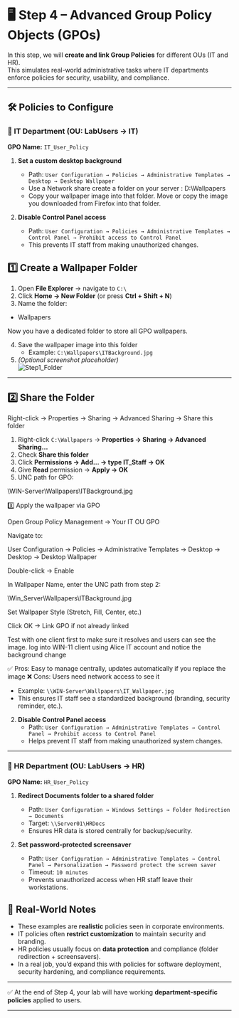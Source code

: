 # 🖥️ Step 4 – Advanced Group Policy Objects (GPOs)

In this step, we will **create and link Group Policies** for different OUs (IT and HR).  
This simulates real-world administrative tasks where IT departments enforce policies for security, usability, and compliance.    

---


## 🛠️ Policies to Configure

### 🔹 IT Department (OU: LabUsers → IT)
**GPO Name:** `IT_User_Policy`

1. **Set a custom desktop background**  
   - Path: `User Configuration → Policies → Administrative Templates → Desktop → Desktop Wallpaper`
   - Use a Network share create a folder on your server : D:\Wallpapers
   - Copy your wallpaper image into that folder. Move or copy the image you downloaded from Firefox into that folder.
  
2. **Disable Control Panel access**  
   - Path: `User Configuration → Policies → Administrative Templates → Control Panel → Prohibit access to Control Panel`  
   - This prevents IT staff from making unauthorized changes.




## 1️⃣ Create a Wallpaper Folder

1. Open **File Explorer** → navigate to `C:\`  
2. Click **Home → New Folder** (or press **Ctrl + Shift + N**)  
3. Name the folder:  
- Wallpapers

Now you have a dedicated folder to store all GPO wallpapers.

4. Save the wallpaper image into this folder  
   - Example: `C:\Wallpapers\ITBackground.jpg`  
5. *(Optional screenshot placeholder)*  
![Step1_Folder](./images/step1-folder.png)

---

## 2️⃣ Share the Folder

Right-click → Properties → Sharing → Advanced Sharing → Share this folder

1. Right-click `C:\Wallpapers` → **Properties → Sharing → Advanced Sharing…**  
2. Check **Share this folder**  
3. Click **Permissions → Add… → type IT_Staff → OK**  
4. Give **Read** permission → **Apply → OK**  
5. UNC path for GPO: 

\\WIN-Server\Wallpapers\ITBackground.jpg

3️⃣ Apply the wallpaper via GPO

Open Group Policy Management → Your IT OU GPO

Navigate to:

User Configuration → Policies → Administrative Templates → Desktop → Desktop → Desktop Wallpaper


Double-click → Enable

In Wallpaper Name, enter the UNC path from step 2:

\\Win_Server\Wallpapers\ITBackground.jpg


Set Wallpaper Style (Stretch, Fill, Center, etc.)

Click OK → Link GPO if not already linked

Test with one client first to make sure it resolves and users can see the image.
log into WIN-11 client using Alice IT account and notice the background change 

✅ Pros: Easy to manage centrally, updates automatically if you replace the image
❌ Cons: Users need network access to see it
   - Example: `\\WIN-Server\Wallpapers\IT_Wallpaper.jpg`  
   - This ensures IT staff see a standardized background (branding, security reminder, etc.).




















2. **Disable Control Panel access**  
   - Path: `User Configuration → Administrative Templates → Control Panel → Prohibit access to Control Panel`  
   - Helps prevent IT staff from making unauthorized system changes.


---

### 🔹 HR Department (OU: LabUsers → HR)
**GPO Name:** `HR_User_Policy`

1. **Redirect Documents folder to a shared folder**  
   - Path: `User Configuration → Windows Settings → Folder Redirection → Documents`  
   - Target: `\\Server01\HRDocs`  
   - Ensures HR data is stored centrally for backup/security.

2. **Set password-protected screensaver**  
   - Path: `User Configuration → Administrative Templates → Control Panel → Personalization → Password protect the screen saver`  
   - Timeout: `10 minutes`  
   - Prevents unauthorized access when HR staff leave their workstations.
  















## 🎯 Real-World Notes

- These examples are **realistic** policies seen in corporate environments.  
- IT policies often **restrict customization** to maintain security and branding.  
- HR policies usually focus on **data protection** and compliance (folder redirection + screensavers).  
- In a real job, you’d expand this with policies for software deployment, security hardening, and compliance requirements.

---
✅ At the end of Step 4, your lab will have working **department-specific policies** applied to users.

---
